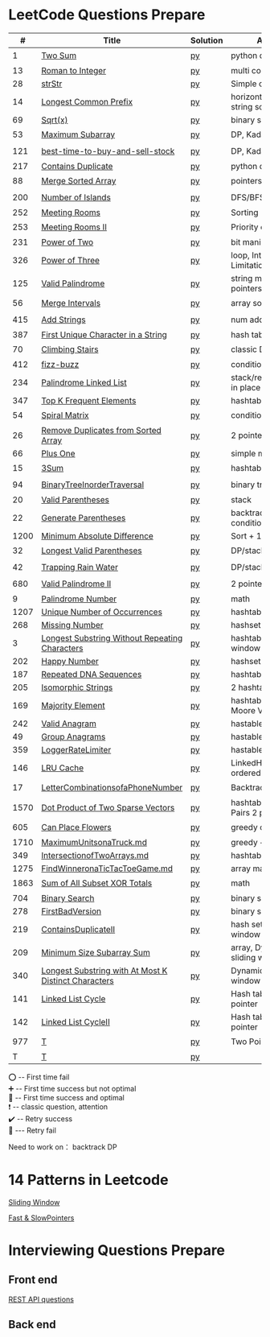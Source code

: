 # LeetCode Questions Prepare 

| #    | Title                                                                                                                                       | Solution                                                      | Approach                                  | Comments                                   |  
|------|---------------------------------------------------------------------------------------------------------------------------------------------|---------------------------------------------------------------|-------------------------------------------|--------------------------------------------|
| 1    | [Two Sum](https://leetcode.com/problems/two-sum/)                                                                                           | [py](hashTable/TwoSum.md)                                     | python dic (hashtable)                    | :heavy_exclamation_mark:  :100:            |
| 13   | [Roman to Integer](https://leetcode.com/problems/roman-to-integer/)                                                                         | [py](general/Roman.md)                                        | multi condition                           | :heavy_plus_sign:                          |
| 28   | [strStr](https://leetcode.com/problems/implement-strstr/)                                                                                   | [py](general/strStr.md)                                       | Simple one loop                           | :100:                                      |
| 14   | [Longest Common Prefix](https://leetcode.com/problems/longest-common-prefix/)                                                               | [py](general/prefix.md)                                       | horizontal/vertical string scanning       | :100:                                      |
| 69   | [Sqrt(x)](https://leetcode.com/problems/sqrtx/)                                                                                             | [py](./math/sqrt.md)                                          | binary search                             | :heavy_plus_sign:                          |
| 53   | [Maximum Subarray](https://leetcode.com/problems/maximum-subarray/)                                                                         | [py](dynamicProgramming/maximumSubarray.md)                   | DP, Kadane's Algorithm                    | :o: :small_red_triangle:                   |
| 121  | [best-time-to-buy-and-sell-stock](https://leetcode.com/problems/best-time-to-buy-and-sell-stock/)                                           | [py](dynamicProgramming/stock.md)                             | DP, Kadane's Algorithm                    | :heavy_exclamation_mark:  :o:              |
| 217  | [Contains Duplicate](https://leetcode.com/problems/contains-duplicate/)                                                                     | [py](general/containDuplicates.md)                            | python dic (hashtable)                    | :100:                                      |
| 88   | [Merge Sorted Array](https://leetcode.com/problems/merge-sorted-array/)                                                                     | [py](pointers/MergeSortedArray.md)                            | pointers                                  | :o:                                        |
| 200  | [Number of Islands](https://leetcode.com/problems/number-of-islands/)                                                                       | [py](DFS-BFS/number-of-islands.md)                            | DFS/BFS                                   | :o:                                        |
| 252  | [Meeting Rooms](https://leetcode.com/problems/meeting-rooms/)                                                                               | [py](array/MeetingRooms.md)                                   | Sorting                                   | :100:                                      |
| 253  | [Meeting Rooms II](https://leetcode.com/problems/meeting-rooms-ii/)                                                                         | [py](heap/MeetingRoomsII.md)                                  | Priority queue                            | :o:                                        |
| 231  | [Power of Two](https://leetcode.com/problems/power-of-two/)                                                                                 | [py](BitManipulation/PowerofTwo.md)                           | bit manipulation                          | :heavy_plus_sign:                          |
| 326  | [Power of Three](https://leetcode.com/problems/power-of-three/)                                                                             | [py](BitManipulation/PowerofThree.md)                         | loop, Integer Limitations                 | :heavy_plus_sign:                          |
| 125  | [Valid Palindrome](https://leetcode.com/problems/valid-palindrome/)                                                                         | [py](string/ValidPalindrome.md)                               | string manipulation/ 2 pointers           | :100:                                      |
| 56   | [Merge Intervals](https://leetcode.com/problems/merge-intervals/)                                                                           | [py](array/MergeIntervals.md)                                 | array sorting                             | :o:                                        |
| 415  | [Add Strings](https://leetcode.com/problems/add-strings/)                                                                                   | [py](math/AddStrings.md)                                      | num addition math                         | :o:                                        |
| 387  | [First Unique Character in a String](https://leetcode.com/problems/first-unique-character-in-a-string/)                                     | [py](hashTable/FirstUniqueCharInString.md)                    | hash table                                | :100:                                      |
| 70   | [Climbing Stairs](https://leetcode.com/problems/climbing-stairs/)                                                                           | [py](dynamicProgramming/ClimbingStairs.md)                    | classic DP                                | :heavy_exclamation_mark: :heavy_plus_sign: |
| 412  | [fizz-buzz](https://leetcode.com/problems/fizz-buzz/)                                                                                       | [py](general/fizz-buzz.md)                                    | condition/hashtable                       | :100:                                      |
| 234  | [Palindrome Linked List](https://leetcode.com/problems/palindrome-linked-list/)                                                             | [py](linkedList/PalindromeLinkedList.md)                      | stack/recursion/reverse in place          | :heavy_exclamation_mark: :heavy_plus_sign: |
| 347  | [Top K Frequent Elements](https://leetcode.com/problems/top-k-frequent-elements/)                                                           | [py](hashTable/TopKElements.md)                               | hashtable/heapq                           | :heavy_plus_sign:                          |
| 54   | [Spiral Matrix](https://leetcode.com/problems/spiral-matrix/)                                                                               | [py](general/SpiralMatrix.md)                                 | condition                                 | :o:                                        |
| 26   | [Remove Duplicates from Sorted Array](https://leetcode.com/problems/remove-duplicates-from-sorted-array/)                                   | [py](pointers/remove-duplicates-from-sorted-array.md)         | 2 pointers                                | :100:                                      |
| 66   | [Plus One](https://leetcode.com/problems/plus-one/)                                                                                         | [py](general/PlusOne.md)                                      | simple math                               | :100:                                      |
| 15   | [3Sum](https://leetcode.com/problems/3sum/)                                                                                                 | [py](hashTable/3sum.md)                                       | hashtable                                 | :o:                                        |
| 94   | [BinaryTreeInorderTraversal](https://leetcode.com/problems/binary-tree-inorder-traversal/)                                                  | [py](BinaryTree/BinaryTreeInorderTraversal.md)                | binary tree traversal                     | :o:                                        |
| 20   | [Valid Parentheses](https://leetcode.com/problems/valid-parentheses/)                                                                       | [py](stack/ValidParentheses.md)                               | stack                                     | :100:                                      |
| 22   | [Generate Parentheses](https://leetcode.com/problems/generate-parentheses/)                                                                 | [py](backtrack/GenerateParentheses.md)                        | backtrack with multiple condition         | :o:                                        |
| 1200 | [Minimum Absolute Difference](https://leetcode.com/problems/minimum-absolute-difference/)                                                   | [py](general/MinimumAbsoluteDifference.md)                    | Sort + 1 Traversal                        | :100:                                      |
| 32   | [Longest Valid Parentheses](https://leetcode.com/problems/longest-valid-parentheses/)                                                       | [py](dynamicProgramming/LongestValidParentheses.md)           | DP/stack   hard!                          | :o:                                        |
| 42   | [Trapping Rain Water](https://leetcode.com/problems/trapping-rain-water/)                                                                   | [py](stack/TrappingRainWater.md)                              | DP/stack   hard!                          | :o:                                        |
| 680  | [Valid Palindrome II](https://leetcode.com/problems/valid-palindrome-ii/)                                                                   | [py](pointers/ValidPalindromeII.md)                           | 2 pointers                                | :o:                                        |
| 9    | [Palindrome Number](https://leetcode.com/problems/palindrome-number/)                                                                       | [py](general/PalindromeNumber.md)                             | math                                      | :heavy_plus_sign:                          |
| 1207 | [Unique Number of Occurrences](https://leetcode.com/problems/unique-number-of-occurrences/)                                                 | [py](hashTable/UniqueNumberOccurrences.md)                    | hashtable                                 | :100:                                      |
| 268  | [Missing Number](https://leetcode.com/problems/missing-number/)                                                                             | [py](hashTable/MissingNumber.md)                              | hashset                                   | :heavy_plus_sign:                          |
| 3    | [Longest Substring Without Repeating Characters](https://leetcode.com/problems/longest-substring-without-repeating-characters/)             | [py](hashTable/LongestSubstringWithoutRepeatingCharacters.md) | hashtable, sliding window                 | :o:                                        |
| 202  | [Happy Number](https://leetcode.com/problems/happy-number/)                                                                                 | [py](hashTable/happy_number.md)                               | hashset                                   | :100:                                      |
| 187  | [Repeated DNA Sequences](https://leetcode.com/problems/repeated-dna-sequences/)                                                             | [py](hashTable/RepeatedDNASequences.md)                       | hashtable                                 | :100:                                      |
| 205  | [Isomorphic Strings](https://leetcode.com/problems/isomorphic-strings/)                                                                     | [py](hashTable/IsomorphicStrings.md)                          | 2 hashtable                               | :100:                                      |
| 169  | [Majority Element](https://leetcode.com/problems/majority-element/)                                                                         | [py](hashTable/MajorityElement.md)                            | hashtable/Boyer-Moore Voting Algorithm    | :heavy_plus_sign:                          |
| 242  | [Valid Anagram](https://leetcode.com/problems/valid-anagram/)                                                                               | [py](hashTable/ValidAnagram.md)                               | hastable                                  | :100:                                      |
| 49   | [Group Anagrams](https://leetcode.com/problems/group-anagrams/)                                                                             | [py](hashTable/GroupAnagrams.md)                              | hastable, default dic                     | :heavy_plus_sign:                          |
| 359  | [LoggerRateLimiter](https://leetcode.com/problems/logger-rate-limiter/)                                                                     | [py](hashTable/LoggerRateLimiter.md)                          | hastable                                  | :100:                                      |
| 146  | [LRU Cache](https://leetcode.com/problems/lru-cache/solution/)                                                                              | [py](hashTable/LRUCache.md)                                   | LinkedHashMap, ordered dic                | :o:                                        |
| 17   | [LetterCombinationsofaPhoneNumber](https://leetcode.com/problems/letter-combinations-of-a-phone-number/)                                    | [py](hashTable/LetterCombinationsofaPhoneNumber.md)           | Backtrack                                 | :o:                                        |
| 1570 | [Dot Product of Two Sparse Vectors](https://leetcode.com/problems/dot-product-of-two-sparse-vectors/)                                       | [py](hashTable/DotProductofTwoSparseVectors.md)               | hashtable/Index-Value Pairs 2 pointers    | :100:                                      |
| 605  | [Can Place Flowers](https://leetcode.com/problems/can-place-flowers/)                                                                       | [py](greedy/CanPlaceFlowers.md)                               | greedy optimization                       | :o:                                        |
| 1710 | [MaximumUnitsonaTruck.md](https://leetcode.com/problems/maximum-units-on-a-truck/)                                                          | [py](greedy/MaximumUnitsonaTruck.md)                          | greedy + sort                             | :heavy_plus_sign:                          |
| 349  | [IntersectionofTwoArrays.md](https://leetcode.com/problems/intersection-of-two-arrays/)                                                     | [py](hashTable/IntersectionofTwoArrays.md)                    | hashtable                                 | :100:                                      |
| 1275 | [FindWinneronaTicTacToeGame.md](https://leetcode.com/problems/find-winner-on-a-tic-tac-toe-game/)                                           | [py](general/FindWinneronaTicTacToeGame.md.md)                | array manipulation                        | :heavy_plus_sign:                          |
| 1863 | [Sum of All Subset XOR Totals](https://leetcode.com/problems/sum-of-all-subset-xor-totals/)                                                 | [py](hashTable/strStr.md)                                     | math                                      | :o:                                        |
| 704  | [Binary Search](https://leetcode.com/problems/binary-search/)                                                                               | [py](array/BinarySearch.md)                                   | binary search 101                         | :100:                                      |
| 278  | [FirstBadVersion](https://leetcode.com/problems/first-bad-version/)                                                                         | [py](array/FirstBadVersion.md.md)                             | binary search                             | :100:                                      |
| 219  | [ContainsDuplicateII](https://leetcode.com/problems/contains-duplicate-ii/)                                                                 | [py](hashTable/ContainsDuplicateII.md)                        | hash set, sliding window                  | :o:                                        |
| 209  | [Minimum Size Subarray Sum](https://leetcode.com/problems/minimum-size-subarray-sum/)                                                       | [py](array/MinimumSizeSubarraySum.md)                         | array, Dynamic Length sliding window      | :o:                                        |
| 340  | [Longest Substring with At Most K Distinct Characters](https://leetcode.com/problems/longest-substring-with-at-most-k-distinct-characters/) | [py](array/LongestSubstringAtMostKDistinctChar.md)            | Dynamic Length sliding window + hashtable | :o:                                        |
| 141  | [Linked List Cycle](https://leetcode.com/problems/linked-list-cycle/)                                                                       | [py](hashTable/LinkedListCycle.md)                            | Hash table / slow&fast pointer            | :o:                                        |
| 142  | [Linked List CycleII](https://leetcode.com/problems/linked-list-cycle-ii/)                                                                  | [py](hashTable/LinkedListCycleII.md)                          | Hash table / slow&fast pointer            | :100:                                      |
| 977  | [T](https://leetcode.com/problems/squares-of-a-sorted-array/)                                                                               | [py](array/SquaresOfaSortedArray.md)                          | Two Pointers                              | :o:                                        |
| T    | [T]()                                                                                                                                       | [py](hashTable/strStr.md)                                     |                                           |                                            |

:o: -- First time fail       
:heavy_plus_sign: -- First time success but not optimal     
:100: -- First time success and optimal    
:heavy_exclamation_mark: -- classic question, attention        
:heavy_check_mark: -- Retry success      
:small_red_triangle: --- Retry fail     


Need to work on：
backtrack
DP

# 14 Patterns in Leetcode

[Sliding Window](14PatternsInLeetcode/slidingWindow.md)     

[Fast & SlowPointers](14PatternsInLeetcode/Fast&SlowPointers.md)


# Interviewing Questions Prepare 

## Front end 


[REST API questions](FrontEnd_Interview_Questions/REST.md)     

## Back end 
